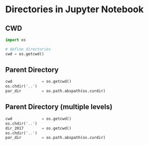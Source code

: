 # Directories in Jupyter Notebook

## CWD

```python
import os

# define directories
cwd = os.getcwd()
```

## Parent Directory

```python
cwd             = os.getcwd()
os.chdir('..')
par_dir         = os.path.abspath(os.curdir)
```

## Parent Directory (multiple levels)

```python
cwd             = os.getcwd()
os.chdir('..')
dir_2017        = os.getcwd()
os.chdir('..')
par_dir         = os.path.abspath(os.curdir)
```
